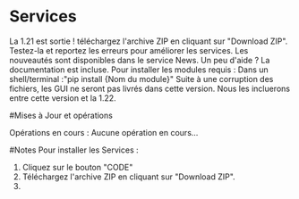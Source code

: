 # Services
La 1.21 est sortie !
téléchargez l'archive ZIP en cliquant sur "Download ZIP". 
Testez-la et reportez les erreurs pour améliorer les services.
Les nouveautés sont disponibles dans le service News.
Un peu d'aide ? La documentation est incluse.
Pour installer les modules requis : Dans un shell/terminal :"pip install {Nom du module}"
Suite à une corruption des fichiers, les GUI ne seront pas livrés dans cette version. Nous les incluerons entre cette version et la 1.22.

#Mises à Jour et opérations

Opérations en cours : 
Aucune opération en cours...

#Notes
Pour installer les Services : 

1. Cliquez sur le bouton "CODE"
2. Téléchargez l'archive ZIP en cliquant sur "Download ZIP".
3. 